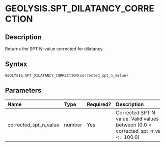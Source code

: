 # GEOLYSIS.SPT_DILATANCY_CORRECTION

## Description
Returns the SPT N-value corrected for dilatancy.

## Syntax
```
GEOLYSIS.SPT_DILATANCY_CORRECTION(corrected_spt_n_value)
```

## Parameters
| Name                  | Type   | Required?   | Description                                                                            |
|:----------------------|:-------|:------------|:---------------------------------------------------------------------------------------|
| corrected_spt_n_value | number | Yes         | Corrected SPT N value. Valid values are between (0.0 < corrected_spt_n_value <= 100.0) |

